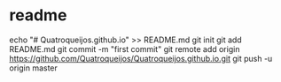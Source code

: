 # readme
echo "# Quatroqueijos.github.io" >> README.md
git init
git add README.md
git commit -m "first commit"
git remote add origin https://github.com/Quatroqueijos/Quatroqueijos.github.io.git
git push -u origin master
